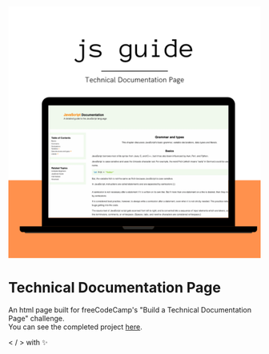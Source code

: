 ![Technical Documentation Page](img/documentation-thumbnail.png)

# Technical Documentation Page

An html page built for freeCodeCamp's "Build a Technical Documentation Page" challenge. </br>
You can see the completed project [here](https://zowdk.github.io/responsive-web-design/technical-documentation/guide/Grammar_and_Types.html). </br>

< / > with ✨

